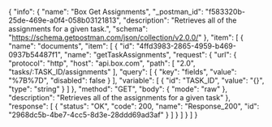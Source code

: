 {
  "info": {
    "name": "Box Get Assignments",
    "_postman_id": "f583320b-25de-469e-a0f4-058b03121813",
    "description": "Retrieves all of the assignments for a given task.",
    "schema": "https://schema.getpostman.com/json/collection/v2.0.0/"
  },
  "item": [
    {
      "name": "documents",
      "item": [
        {
          "id": "4ffd3983-2865-4959-b469-0937b54487f1",
          "name": "getTaskAssignments",
          "request": {
            "url": {
              "protocol": "http",
              "host": "api.box.com",
              "path": [
                "2.0",
                "tasks/:TASK_ID/assignments"
              ],
              "query": [
                {
                  "key": "fields",
                  "value": "%7B%7D",
                  "disabled": false
                }
              ],
              "variable": [
                {
                  "id": "TASK_ID",
                  "value": "{}",
                  "type": "string"
                }
              ]
            },
            "method": "GET",
            "body": {
              "mode": "raw"
            },
            "description": "Retrieves all of the assignments for a given task"
          },
          "response": [
            {
              "status": "OK",
              "code": 200,
              "name": "Response_200",
              "id": "2968dc5b-4be7-4cc5-8d3e-28ddd69ad3af"
            }
          ]
        }
      ]
    }
  ]
}